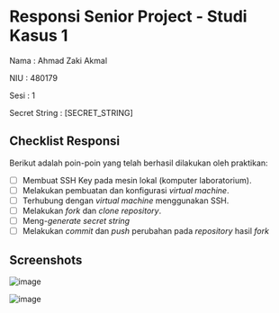 # Responsi Senior Project - Studi Kasus 1

Nama : Ahmad Zaki Akmal 

NIU : 480179 

Sesi : 1  

Secret String : [SECRET_STRING]

## Checklist Responsi

Berikut adalah poin-poin yang telah berhasil dilakukan oleh praktikan:

- [ ] Membuat SSH Key pada mesin lokal (komputer laboratorium).
- [ ] Melakukan pembuatan dan konfigurasi _virtual machine_.
- [ ] Terhubung dengan _virtual machine_ menggunakan SSH.
- [ ] Melakukan _fork_ dan _clone_ _repository_.
- [ ] Meng-_generate_ _secret string_
- [ ] Melakukan _commit_ dan _push_ perubahan pada _repository_ hasil _fork_

<!-- - [x] Contoh pemberian tanda checklist. Hapus sebelum push. -->

## Screenshots

![image](https://github.com/ahmadzakiakmal/responsi-case-1/assets/87590846/6f65cf2a-1645-459b-91c4-16558f542c81)

![image](https://github.com/ahmadzakiakmal/responsi-case-1/assets/87590846/2f826a83-6448-4e14-a033-32b35a79b373)

